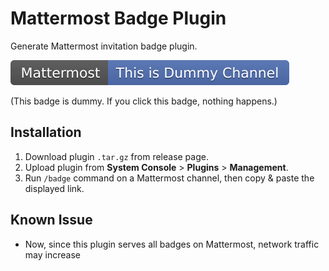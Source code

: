 # Mattermost Badge Plugin

Generate Mattermost invitation badge plugin.

![Sample Badge](./sample-badge.svg)

(This badge is dummy. If you click this badge, nothing happens.)

## Installation

1. Download plugin `.tar.gz` from release page.
2. Upload plugin from **System Console** > **Plugins** > **Management**.
3. Run `/badge` command on a Mattermost channel, then copy & paste the displayed link.

## Known Issue
* Now, since this plugin serves all badges on Mattermost, network traffic may increase
